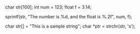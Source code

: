 char str[100];
int num = 123;
float f = 3.14;

sprintf(str, "The number is %d, and the float is %.2f", num, f);

char str[] = "This is a sample string";
char *ptr = strchr(str, 's');
